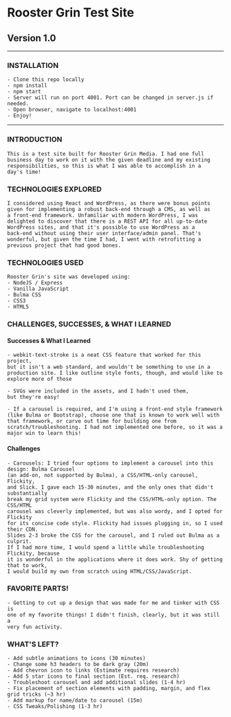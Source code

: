 # Rooster Grin Test Site
## Version 1.0
<hr>

### INSTALLATION

    - Clone this repo locally
    - npm install
    - npm start
    - Server will run on port 4001. Port can be changed in server.js if needed.
    - Open browser, navigate to localhost:4001
    - Enjoy!
    
<hr>

### INTRODUCTION

    This is a test site built for Rooster Grin Media. I had one full 
    business day to work on it with the given deadline and my existing 
    responsibilities, so this is what I was able to accomplish in a 
    day's time!

### TECHNOLOGIES EXPLORED
    I considered using React and WordPress, as there were bonus points 
    given for implementing a robust back-end through a CMS, as well as 
    a front-end framework. Unfamiliar with modern WordPress, I was 
    delighted to discover that there is a REST API for all up-to-date 
    WordPress sites, and that it's possible to use WordPress as a 
    back-end without using their user interface/admin panel. That's 
    wonderful, but given the time I had, I went with retrofitting a 
    previous project that had good bones.

### TECHNOLOGIES USED
    Rooster Grin's site was developed using:
    - NodeJS / Express
    - Vanilla JavaScript 
    - Bulma CSS
    - CSS3
    - HTML5

### CHALLENGES, SUCCESSES, & WHAT I LEARNED
#### Successes & What I Learned
    - webkit-text-stroke is a neat CSS feature that worked for this project, 
    but it isn't a web standard, and wouldn't be something to use in a 
    production site. I like outline style fonts, though, and would like to 
    explore more of those
    
    - SVGs were included in the assets, and I hadn't used them,
    but they're easy!
    
    - If a carousel is required, and I'm using a front-end style framework 
    (like Bulma or Bootstrap), choose one that is known to work well with 
    that framework, or carve out time for building one from 
    scratch/troubleshooting. I had not implemented one before, so it was a 
    major win to learn this!
    
#### Challenges
    - Carousels: I tried four options to implement a carousel into this design: Bulma Carousel 
    (an add-on, not supported by Bulma), a CSS/HTML-only carousel, Flickity, 
    and Slick. I gave each 15-30 minutes, and the only ones that didn't substantially 
    break my grid system were Flickity and the CSS/HTML-only option. The CSS/HTML 
    carousel was cleverly implemented, but was also wordy, and I opted for Flickity 
    for its concise code style. Flickity had issues plugging in, so I used their CDN. 
    Slides 2-3 broke the CSS for the carousel, and I ruled out Bulma as a culprit. 
    If I had more time, I would spend a little while troubleshooting Flickity, because 
    it is wonderful in the applications where it does work. Shy of getting that to work, 
    I would build my own from scratch using HTML/CSS/JavaScript.
    
### FAVORITE PARTS!
    - Getting to cut up a design that was made for me and tinker with CSS is
    one of my favorite things! I didn't finish, clearly, but it was still a 
    very fun activity. 
    
### WHAT'S LEFT?
    - Add subtle animations to icons (30 minutes)
    - Change some h3 headers to be dark gray (20m)
    - Add chevron icon to links (Estimate requires research)
    - Add 5 star icons to final section (Est. req. research)
    - Troubleshoot carousel and add additional slides (1-4 hr)
    - Fix placement of section elements with padding, margin, and flex grid tricks (~3 hr)
    - Add markup for name/date to carousel (15m)
    - CSS Tweaks/Polishing (1-3 hr)
